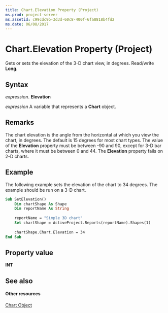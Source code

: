```yaml
---
title: Chart.Elevation Property (Project)
ms.prod: project-server
ms.assetid: c99cdc9b-3d3d-60c8-400f-6fa8818b4fd2
ms.date: 06/08/2017
---
```



# Chart.Elevation Property (Project)
Gets or sets the elevation of the 3-D chart view, in degrees. Read/write **Long**.

## Syntax

 _expression_. **Elevation**

 _expression_ A variable that represents a **Chart** object.


## Remarks

The chart elevation is the angle from the horizontal at which you view the chart, in degrees. The default is 15 degrees for most chart types. The value of the **Elevation** property must be between -90 and 90, except for 3-D bar charts, where it must be between 0 and 44. The **Elevation** property fails on 2-D charts.


## Example

The following example sets the elevation of the chart to 34 degrees. The example should be run on a 3-D chart.


```vb
Sub SetElevation()
    Dim chartShape As Shape
    Dim reportName As String
    
    reportName = "Simple 3D chart"
    Set chartShape = ActiveProject.Reports(reportName).Shapes(1)
    
    chartShape.Chart.Elevation = 34
End Sub
```


## Property value

 **INT**


## See also


#### Other resources


[Chart Object](chart-object-project.md)
